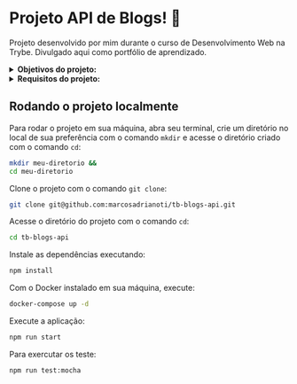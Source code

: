 # Projeto API de Blogs! :memo:
Projeto desenvolvido por mim durante o curso de Desenvolvimento Web na Trybe. Divulgado aqui como portfólio de aprendizado.

<details>
<summary><strong>Objetivos do projeto:</strong></summary>

  * Desenvolver uma API e um banco de dados para a produção de conteúdo para um blog.
  * Desenvolver uma aplicação em `Node.js` usando o pacote `sequelize` para fazer um CRUD de posts
  * Verificar se eu era capaz de:
    * Desenvolver a API utilizando a arquitetura MSC `model-service-controller`.
    * Desenvolver uma API `RESTful`.
    * Utilizar o banco de dados `MySQL` para a gestão de dados.    
</details>
<details>
<summary><strong> Requisitos do projeto:</strong></summary>

  * Criar migrations para as tabelas `users`, `categories`, `blog_posts`, `posts_categories`.
  * Criar o modelo `User` em `src/models/User.js` com as propriedades corretas.
  * Criar o endpoint POST `/login`.
  * Criar o endpoint POST `/user`.
  * Criar o endpoint GET `/user`.
  * Criar o endpoint GET `/user/:id`.
  * Criar o modelo `Category` em `src/models/Category.js` com as propriedades corretas.
  * Criar o endpoint POST `/categories`.
  * Criar o endpoint GET `/categories`.
  * Criar o modelo `BlogPost` em `src/models/BlogPost.js` com as propriedades e associações corretas.
  * Criar o modelo `PostCategory` em `src/models/PostCategory.js` com as propriedades e associações corretas.
  * Criar o endpoint POST `/post`.
  * Criar o endpoint GET `/post`.
  * Criar o endpoint GET `/post/:id`.
  * Criar o endpoint PUT `/post/:id`.
  * Requisitos Bônus:
    * Criar o endpoint DELETE `/post/:id`.
    * Criar o endpoint DELETE `/user/me`.
    * Criar o endpoint GET `/post/search?q=:searchTerm`.
</details>
  
## Rodando o projeto localmente

Para rodar o projeto em sua máquina, abra seu terminal, crie um diretório no local de sua preferência com o comando `mkdir` e acesse o diretório criado com o comando `cd`:

```bash
mkdir meu-diretorio &&
cd meu-diretorio
```

Clone o projeto com o comando `git clone`:

```bash
git clone git@github.com:marcosadrianoti/tb-blogs-api.git
```

Acesse o diretório do projeto com o comando `cd`:

```bash
cd tb-blogs-api
```

Instale as dependências executando:

```bash
npm install
```

Com o Docker instalado em sua máquina, execute:

```bash
docker-compose up -d
```

Execute a aplicação:

```bash
npm run start
```

Para exercutar os teste:

```bash
npm run test:mocha
```
